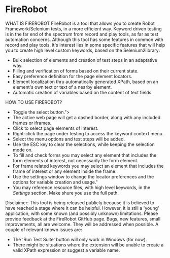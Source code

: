 FireRobot
=========

WHAT IS FIREROBOT
FireRobot is a tool that allows you to create Robot Framework/Selenium tests, in a more efficient way.
Keyword driven testing is in the far end of the spectrum from record and play tools, as far as test automation concerns. 
Although this tool has some features in common with record and play tools, it's interest lies in some specific features that will help you to create high level custom keywords, based on the Selenium2library:
- Bulk selection of elements and creation of test steps in an adaptative way.
- Filling and verification of forms based on their current state.
- Easy preference definition for the page element locators.
- Element localization thru automatically generated XPath, based on an element's own text or text of a nearby element.
- Automatic creation of variables based on the content of text fields.

HOW TO USE FIREROBOT?
- Toggle the select button.">
- The active web page will get a dashed border, along with any included frames or iframes.
- Click to select page elements of interest.
- Right-click the page under testing to access the keyword context menu.
- Select the menu options and test steps will be added.
- Use the ESC key to clear the selections, while keeping the selection mode on.
- To fill and check forms you may select any element that includes the form elements of interest, not necessarily the form element.
- For frame related keywords you may select an element that includes the frame of interest or any element inside the frame.
- Use the settings window to change the locator preferences and the options for variable creation and usage."
- You may reference resource files, with high level keywords, in the *Settings* section. Make shure you use the full path.

Disclaimer: This tool is being released publicly because it is believed to have reached a stage where it can be helpful. However, it is still a 'young' application, with some known (and possibly unknown) limitations. 
Please provide feedback at the FireRobot GitHub page. 
Bugs, new features, small improvements, all are welcome. They will be addressed when possible.
A couple of relevant known issues are:
- The 'Run Test Suite' button will only work in Windows (for now).
- There might be situations where the extension will be unable to create a valid XPath expression or suggest a variable name.
